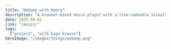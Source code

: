 ```yaml
---
title: "Webamp with Hydra"
description: "A browser-based music player with a live-codeable visuals interface. Built from marrying [Webamp](https://github.com/captbaritone/webamp) and [Hydra Video Synth](https://hydra.ojack.xyz). With help from Cyrene Zhang!"
date: 2025-08-01
link: "/music/"
tags:
  ["project", "with Gage Krause"]
heroImage: "/images/things/webamp.png"
---
```

